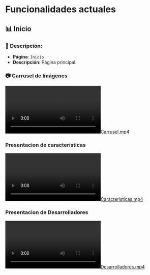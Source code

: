 # Funcionalidades actuales

## **📊 Inicio**

### **📝 Descripción:**

- **Página**: `Inicio`
- **Descripción**: Página principal.

### **📷 Carrusel de Imágenes**

[![Carrusel.mp4](./utiles/Carrusel.mp4)](./utiles/Carrusel.mp4)

### **Presentacion de características**

[![Caracteristicas.mp4](./utiles/Caracteristicas.mp4)](./utiles/Caracteristicas.mp4)

### **Presentacion de Desarrolladores**

[![Desarrolladores.mp4](./utiles/Desarrolladores.mp4)](./utiles/Desarrolladores.mp4)

